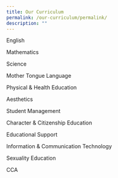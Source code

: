 ```yaml
---
title: Our Curriculum
permalink: /our-curriculum/permalink/
description: ""
---
```


English

Mathematics

Science

Mother Tongue Language

Physical & Health Education

Aesthetics

Student Management

Character & Citizenship Education

Educational Support

Information & Communication Technology

Sexuality Education

CCA